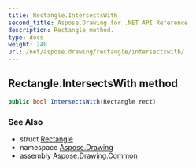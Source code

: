 ```yaml
---
title: Rectangle.IntersectsWith
second_title: Aspose.Drawing for .NET API Reference
description: Rectangle method. 
type: docs
weight: 240
url: /net/aspose.drawing/rectangle/intersectswith/
---
```

## Rectangle.IntersectsWith method

```csharp
public bool IntersectsWith(Rectangle rect)
```

### See Also

* struct [Rectangle](../)
* namespace [Aspose.Drawing](../../rectangle/)
* assembly [Aspose.Drawing.Common](../../../)


